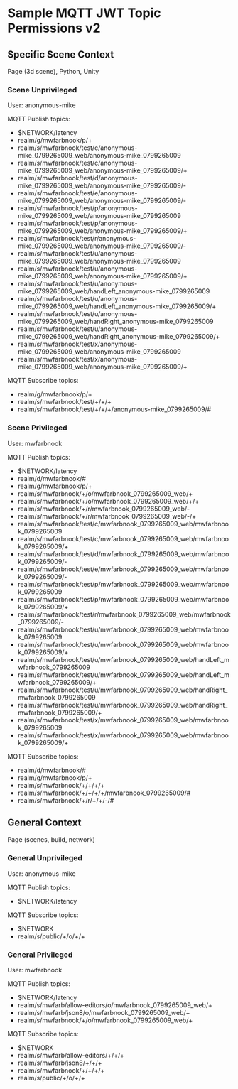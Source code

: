 # Sample MQTT JWT Topic Permissions v2

## Specific Scene Context
Page (3d scene), Python, Unity

### Scene Unprivileged

User: anonymous-mike

MQTT Publish topics:
- $NETWORK/latency
- realm/g/mwfarbnook/p/+
- realm/s/mwfarbnook/test/c/anonymous-mike_0799265009_web/anonymous-mike_0799265009
- realm/s/mwfarbnook/test/c/anonymous-mike_0799265009_web/anonymous-mike_0799265009/+
- realm/s/mwfarbnook/test/d/anonymous-mike_0799265009_web/anonymous-mike_0799265009/-
- realm/s/mwfarbnook/test/e/anonymous-mike_0799265009_web/anonymous-mike_0799265009/-
- realm/s/mwfarbnook/test/p/anonymous-mike_0799265009_web/anonymous-mike_0799265009
- realm/s/mwfarbnook/test/p/anonymous-mike_0799265009_web/anonymous-mike_0799265009/+
- realm/s/mwfarbnook/test/r/anonymous-mike_0799265009_web/anonymous-mike_0799265009/-
- realm/s/mwfarbnook/test/u/anonymous-mike_0799265009_web/anonymous-mike_0799265009
- realm/s/mwfarbnook/test/u/anonymous-mike_0799265009_web/anonymous-mike_0799265009/+
- realm/s/mwfarbnook/test/u/anonymous-mike_0799265009_web/handLeft_anonymous-mike_0799265009
- realm/s/mwfarbnook/test/u/anonymous-mike_0799265009_web/handLeft_anonymous-mike_0799265009/+
- realm/s/mwfarbnook/test/u/anonymous-mike_0799265009_web/handRight_anonymous-mike_0799265009
- realm/s/mwfarbnook/test/u/anonymous-mike_0799265009_web/handRight_anonymous-mike_0799265009/+
- realm/s/mwfarbnook/test/x/anonymous-mike_0799265009_web/anonymous-mike_0799265009
- realm/s/mwfarbnook/test/x/anonymous-mike_0799265009_web/anonymous-mike_0799265009/+

MQTT Subscribe topics:
- realm/g/mwfarbnook/p/+
- realm/s/mwfarbnook/test/+/+/+
- realm/s/mwfarbnook/test/+/+/+/anonymous-mike_0799265009/#

### Scene Privileged

User: mwfarbnook

MQTT Publish topics:
- $NETWORK/latency
- realm/d/mwfarbnook/#
- realm/g/mwfarbnook/p/+
- realm/s/mwfarbnook/+/o/mwfarbnook_0799265009_web/+
- realm/s/mwfarbnook/+/o/mwfarbnook_0799265009_web/+/+
- realm/s/mwfarbnook/+/r/mwfarbnook_0799265009_web/-
- realm/s/mwfarbnook/+/r/mwfarbnook_0799265009_web/-/+
- realm/s/mwfarbnook/test/c/mwfarbnook_0799265009_web/mwfarbnook_0799265009
- realm/s/mwfarbnook/test/c/mwfarbnook_0799265009_web/mwfarbnook_0799265009/+
- realm/s/mwfarbnook/test/d/mwfarbnook_0799265009_web/mwfarbnook_0799265009/-
- realm/s/mwfarbnook/test/e/mwfarbnook_0799265009_web/mwfarbnook_0799265009/-
- realm/s/mwfarbnook/test/p/mwfarbnook_0799265009_web/mwfarbnook_0799265009
- realm/s/mwfarbnook/test/p/mwfarbnook_0799265009_web/mwfarbnook_0799265009/+
- realm/s/mwfarbnook/test/r/mwfarbnook_0799265009_web/mwfarbnook_0799265009/-
- realm/s/mwfarbnook/test/u/mwfarbnook_0799265009_web/mwfarbnook_0799265009
- realm/s/mwfarbnook/test/u/mwfarbnook_0799265009_web/mwfarbnook_0799265009/+
- realm/s/mwfarbnook/test/u/mwfarbnook_0799265009_web/handLeft_mwfarbnook_0799265009
- realm/s/mwfarbnook/test/u/mwfarbnook_0799265009_web/handLeft_mwfarbnook_0799265009/+
- realm/s/mwfarbnook/test/u/mwfarbnook_0799265009_web/handRight_mwfarbnook_0799265009
- realm/s/mwfarbnook/test/u/mwfarbnook_0799265009_web/handRight_mwfarbnook_0799265009/+
- realm/s/mwfarbnook/test/x/mwfarbnook_0799265009_web/mwfarbnook_0799265009
- realm/s/mwfarbnook/test/x/mwfarbnook_0799265009_web/mwfarbnook_0799265009/+

MQTT Subscribe topics:
- realm/d/mwfarbnook/#
- realm/g/mwfarbnook/p/+
- realm/s/mwfarbnook/+/+/+/+
- realm/s/mwfarbnook/+/+/+/+/mwfarbnook_0799265009/#
- realm/s/mwfarbnook/+/r/+/+/-/#

## General Context
Page (scenes, build, network)

### General Unprivileged

User: anonymous-mike

MQTT Publish topics:
- $NETWORK/latency

MQTT Subscribe topics:
- $NETWORK
- realm/s/public/+/o/+/+

### General Privileged

User: mwfarbnook

MQTT Publish topics:
- $NETWORK/latency
- realm/s/mwfarb/allow-editors/o/mwfarbnook_0799265009_web/+
- realm/s/mwfarb/json8/o/mwfarbnook_0799265009_web/+
- realm/s/mwfarbnook/+/o/mwfarbnook_0799265009_web/+

MQTT Subscribe topics:
- $NETWORK
- realm/s/mwfarb/allow-editors/+/+/+
- realm/s/mwfarb/json8/+/+/+
- realm/s/mwfarbnook/+/+/+/+
- realm/s/public/+/o/+/+
